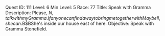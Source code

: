Quest ID: 111
Level: 6
Min Level: 5
Race: 77
Title: Speak with Gramma
Description: Please, $N, talk with my Gramma.If anyone can find a way to bring me together with Maybell, she can.$B$BShe's inside our house east of here.
Objective: Speak with Gramma Stonefield.
